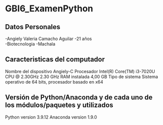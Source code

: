 # GBI6_ExamenPython

## Datos Personales
-Angiely Valeria Camacho Aguilar
-21 años  
-Biotecnologia 
-Machala


## Caracteristicas del computador
Nombre del dispositivo	Angiely-C
Procesador	Intel(R) Core(TM) i3-7020U CPU @ 2.30GHz   2.30 GHz
RAM instalada	4,00 GB
Tipo de sistema	Sistema operativo de 64 bits, procesador basado en x64

## Versión de Python/Anaconda y de cada uno de los módulos/paquetes y utilizados
Python version 3.9.12
Anaconda version 1.9.0
